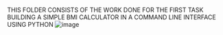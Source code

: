 THIS FOLDER CONSISTS OF THE WORK DONE FOR THE FIRST TASK BUILDING A SIMPLE BMI CALCULATOR 
IN A COMMAND LINE INTERFACE USING PYTHON 
![image]("V:\bmi.png")
